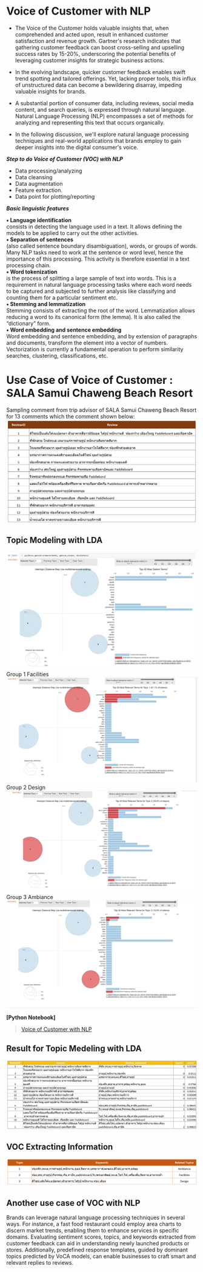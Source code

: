 # Voice of Customer with NLP 
- The Voice of the Customer holds valuable insights that, when comprehended and acted upon, result in enhanced customer satisfaction and revenue growth. Gartner's research indicates that gathering customer feedback can boost cross-selling and upselling success rates by 15-20%, underscoring the potential benefits of leveraging customer insights for strategic business actions.

- In the evolving landscape, quicker customer feedback enables swift trend spotting and tailored offerings. Yet, lacking proper tools, this influx of unstructured data can become a bewildering disarray, impeding valuable insights for brands.
  
- A substantial portion of consumer data, including reviews, social media content, and search queries, is expressed through natural language. Natural Language Processing (NLP) encompasses a set of methods for analyzing and representing this text that occurs organically.
  
- In the following discussion, we'll explore natural language processing techniques and real-world applications that brands employ to gain deeper insights into the digital consumer's voice.


***Step to do Voice of Customer (VOC) with NLP***    
- Data processing/analyzing
- Data cleansing
- Data augmentation
- Feature extraction.
- Data point for plotting/reporting


***Basic linguistic features***    

**▪ Language identification**    
consists in detecting the language used in a text. It allows defining the models to be applied to carry out the other activities.     
**▪ Separation of sentences**    
(also called sentence boundary disambiguation), words, or groups of words. Many NLP tasks need to work at the sentence or word level, hence the importance of this processing. This activity is therefore essential in a text processing chain.    
**▪ Word tokenization**    
is the process of splitting a large sample of text into words. This is a requirement in natural language processing tasks where each word needs to be captured and subjected to further analysis like classifying and counting them for a particular sentiment etc.     
**▪ Stemming and lemmatization**    
Stemming consists of extracting the root of the word. Lemmatization allows reducing a word to its canonical form (the lemma). It is also called the “dictionary” form.    
**▪ Word embedding and sentence embedding**    
Word embedding and sentence embedding, and by extension of paragraphs and documents, transform the element into a vector of numbers. Vectorization is currently a fundamental operation to perform similarity searches, clustering, classifications, etc.    



# Use Case of Voice of Customer : SALA Samui Chaweng Beach Resort        
Sampling comment from trip advisor of SALA Samui Chaweng Beach Resort for 13 comments which the comment shown below:    
![CDP Flow](https://github.com/Pinnun/MADT8101-Seminar-in-Advanced-Analytic/blob/58ad84a6a6c8d6d30c00789ccad5d473a29b89b4/6%20VOC/Raw%20Data/TripadvirsorReview1.png)
## Topic Modeling with LDA     
![CDP Flow](https://github.com/Pinnun/MADT8101-Seminar-in-Advanced-Analytic/blob/58ad84a6a6c8d6d30c00789ccad5d473a29b89b4/6%20VOC/Raw%20Data/PCA%20Result.png
)
Group 1 Facilities
![CDP Flow](https://github.com/Pinnun/MADT8101-Seminar-in-Advanced-Analytic/blob/58ad84a6a6c8d6d30c00789ccad5d473a29b89b4/6%20VOC/Raw%20Data/Group1.png)
Group 2 Design
![CDP Flow](https://github.com/Pinnun/MADT8101-Seminar-in-Advanced-Analytic/blob/58ad84a6a6c8d6d30c00789ccad5d473a29b89b4/6%20VOC/Raw%20Data/Group2.png
)
Group 3 Ambiance
![CDP Flow](https://github.com/Pinnun/MADT8101-Seminar-in-Advanced-Analytic/blob/58ad84a6a6c8d6d30c00789ccad5d473a29b89b4/6%20VOC/Raw%20Data/Group3.png)


**[Python Notebook]**    
>[Voice of Customer with NLP](https://github.com/Pinnun/MADT8101-Seminar-in-Advanced-Analytic/blob/d3d9c55dc701d63abdc7d9a5ab8e2d0efd47f741/6%20VOC/Raw%20Data/Python/Sala%20Samui.ipynb)     

## Result for Topic Medeling with LDA     
![CDP Flow](https://github.com/Pinnun/MADT8101-Seminar-in-Advanced-Analytic/blob/58ad84a6a6c8d6d30c00789ccad5d473a29b89b4/6%20VOC/Raw%20Data/Result1.png)
##  VOC Extracting Information     
![CDP Flow](https://github.com/Pinnun/MADT8101-Seminar-in-Advanced-Analytic/blob/58ad84a6a6c8d6d30c00789ccad5d473a29b89b4/6%20VOC/Raw%20Data/Extracting%20Information.png)
## Another use case of VOC with NLP
Brands can leverage natural language processing techniques in several ways. For instance, a fast food restaurant could employ area charts to discern market trends, enabling them to enhance services in specific domains. Evaluating sentiment scores, topics, and keywords extracted from customer feedback can aid in understanding newly launched products or stores. Additionally, predefined response templates, guided by dominant topics predicted by VoCA models, can enable businesses to craft smart and relevant replies to reviews.

